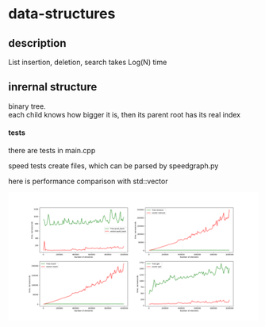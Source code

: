 # data-structures

## description
List 
insertion, deletion, search takes Log(N) time

## inrernal structure

binary tree.  
each child knows how bigger it is, then its parent
root has its real index


#### tests
there are tests in main.cpp

speed tests create files, which can be parsed by speedgraph.py

here is performance comparison with std::vector

![alt text](Figure_1.png)
